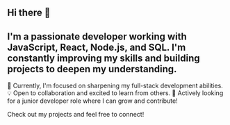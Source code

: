 ## Hi there 👋
## I'm a passionate developer working with JavaScript, React, Node.js, and SQL. I'm constantly improving my skills and building projects to deepen my understanding.

🚀 Currently, I'm focused on sharpening my full-stack development abilities.
💡 Open to collaboration and excited to learn from others.
🎯 Actively looking for a junior developer role where I can grow and contribute!

Check out my projects and feel free to connect!

<!--
**nurcanyildiz/Nurcanyildiz** is a ✨ _special_ ✨ repository because its `README.md` (this file) appears on your GitHub profile.

Here are some ideas to get you started:

- 🔭 I’m currently working on ...
- 🌱 I’m currently learning ...
- 👯 I’m looking to collaborate on ...
- 🤔 I’m looking for help with ...
- 💬 Ask me about ...
- 📫 How to reach me: ...
- 😄 Pronouns: ...
- ⚡ Fun fact: ...
-->
